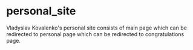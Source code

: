 # personal_site

Vladyslav Kovalenko's personal site consists of main page
which can be redirected to personal page
which can be redirected to congratulations page.
